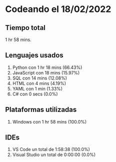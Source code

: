 # Codeando el 18/02/2022

## Tiempo total
1 hr 58 mins.

## Lenguajes usados
1. Python con 1 hr 18 mins (66.43%)
1. JavaScript con 18 mins (15.97%)
1. SQL con 14 mins (12.08%)
1. HTML con 4 mins (4.19%)
1. YAML con 1 min (1.33%)
1. C# con 0 secs (0.0%)

## Plataformas utilizadas
1. Windows con 1 hr 58 mins (100.0%)

## IDEs
1. VS Code un total de 1:58:38 (100.0%)
1. Visual Studio un total de 0:00:00 (0.0%)
